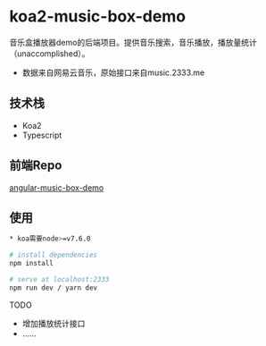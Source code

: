 # koa2-music-box-demo

音乐盒播放器demo的后端项目。提供音乐搜索，音乐播放，播放量统计（unaccomplished）。
- 数据来自网易云音乐，原始接口来自music.2333.me

## 技术栈

- Koa2
- Typescript

## 前端Repo
[angular-music-box-demo](https://github.com/shadow512122313/angular-music-box-demo)

## 使用
``` bash
* koa需要node>=v7.6.0

# install dependencies
npm install

# serve at localhost:2333
npm run dev / yarn dev
```

TODO

- 增加播放统计接口
- ……